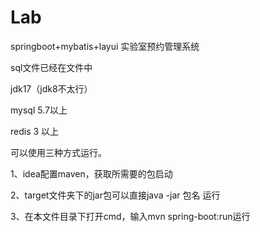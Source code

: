 # Lab
springboot+mybatis+layui 实验室预约管理系统

sql文件已经在文件中

jdk17（jdk8不太行）

mysql 5.7以上

redis 3 以上

可以使用三种方式运行。

1、idea配置maven，获取所需要的包启动

2、target文件夹下的jar包可以直接java -jar 包名 运行

3、在本文件目录下打开cmd，输入mvn spring-boot:run运行
